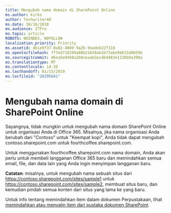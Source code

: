 ```yaml
---
title: Mengubah nama domain di SharePoint Online
ms.author: kirks
author: Techwriter40
ms.date: 10/16/2018
ms.audience: ITPro
ms.topic: article
ROBOTS: NOINDEX, NOFOLLOW
localization_priority: Priority
ms.assetid: db1e9f37-0a02-4869-9a2b-9eadeb22f318
ms.openlocfilehash: ff7ed718299a88b21638ab1b73a6e9b631d8659b
ms.sourcegitcommit: d6ea5e9458a2b8ceaab3ac4bd483e1130b9a398a
ms.translationtype: MT
ms.contentlocale: id-ID
ms.lasthandoff: 01/15/2019
ms.locfileid: "28295641"
---
```

# <a name="change-domain-name-in-sharepoint-online"></a>Mengubah nama domain di SharePoint Online

Sayangnya, tidak mungkin untuk mengubah nama domain SharePoint Online untuk organisasi Anda di Office 365. Misalnya, jika nama organisasi Anda berubah dari "Contoso" untuk "Keempat kopi", Anda tidak dapat mengubah contoso.sharepoint.com untuk fourthcoffee.sharepoint.com.
  
Untuk menggunakan fourthcoffee.sharepoint.com nama domain, Anda akan perlu untuk membeli langganan Office 365 baru dan memindahkan semua email, file, dan data lain yang Anda ingin menyimpan langganan baru.
  
 **Catatan**: misalnya, untuk mengubah nama sebuah situs dari https://contoso.sharepoint.com/sites/sample1 untuk https://contoso.sharepoint.com/sites/sample2, membuat situs baru, dan kemudian pindah semua konten dari situs yang lama ke yang baru. 
  
Untuk info tentang memindahkan item dalam dokumen Perpustakaan, lihat [memindahkan atau menyalin item dari pustaka dokumen SharePoint](https://go.microsoft.com/fwlink/?linkid=2025831).
  

